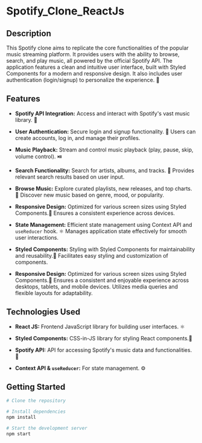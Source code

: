 # Spotify_Clone_ReactJs

## Description

This Spotify clone aims to replicate the core functionalities of the popular music streaming platform. It provides users with the ability to browse, search, and play music, all powered by the official Spotify API.  The application features a clean and intuitive user interface, built with Styled Components for a modern and responsive design.  It also includes user authentication (login/signup) to personalize the experience. 🔑

## Features

*   **Spotify API Integration:**  Access and interact with Spotify's vast music library. 🎵

*   **User Authentication:** Secure login and signup functionality. 🔐  Users can create accounts, log in, and manage their profiles.

*   **Music Playback:** Stream and control music playback (play, pause, skip, volume control). ⏯️

*   **Search Functionality:** Search for artists, albums, and tracks. 🔎  Provides relevant search results based on user input.

*   **Browse Music:** Explore curated playlists, new releases, and top charts. 🧭  Discover new music based on genre, mood, or popularity.

*   **Responsive Design:**  Optimized for various screen sizes using Styled Components.📱  Ensures a consistent experience across devices.

*   **State Management:** Efficient state management using Context API and `useReducer` hook. ⚛️  Manages application state effectively for smooth user interactions.

*   **Styled Components:**  Styling with Styled Components for maintainability and reusability.💅  Facilitates easy styling and customization of components.

*   **Responsive Design:** Optimized for various screen sizes using Styled Components.📱  Ensures a consistent and enjoyable experience across desktops, tablets, and mobile devices.  Utilizes media queries and flexible layouts for adaptability.


## Technologies Used

*   **React JS:**  Frontend JavaScript library for building user interfaces. ⚛️

*   **Styled Components:**  CSS-in-JS library for styling React components.💅

*   **Spotify API:**  API for accessing Spotify's music data and functionalities. 🎵

*   **Context API & `useReducer`:** For state management. ⚙️

## Getting Started

```bash
# Clone the repository

# Install dependencies
npm install

# Start the development server
npm start
